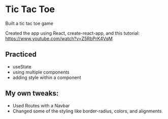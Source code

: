 # Tic Tac Toe

Built a tic tac toe game

Created the app using React, create-react-app, and this tutorial: https://www.youtube.com/watch?v=Z5RbPrK4VqM

## Practiced

- useState
- using multiple components
- adding style within a component

## My own tweaks:

- Used Routes with a Navbar
- Changed some of the styling like border-radius, colors, and alignments.
